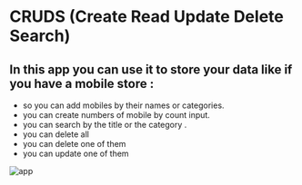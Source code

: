# CRUDS (Create Read Update Delete Search)

## In this app you can use it to store your data like if you have a mobile store :
- so you can add mobiles by their names or categories.
- you can create numbers of mobile by count input.
- you can search by the title or the category .
- you can delete all 
- you can delete one of them 
- you can update one of them

![app](https://user-images.githubusercontent.com/91760639/188499319-1b3b6274-3b2b-459f-84ce-1b0c21651f7e.jpg)
